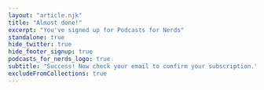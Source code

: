 ```yaml
---
layout: "article.njk"
title: "Almost done!"
excerpt: "You've signed up for Podcasts for Nerds"
standalone: true
hide_twitter: true
hide_footer_signup: true
podcasts_for_nerds_logo: true
subtitle: "Success! Now check your email to confirm your subscription."
excludeFromCollections: true
---
```

